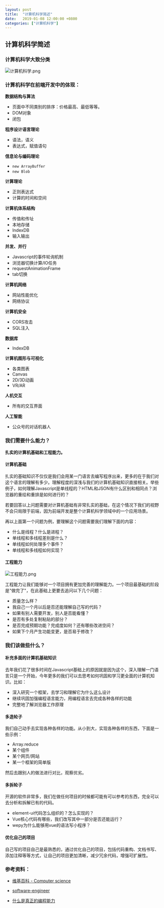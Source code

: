 ```yaml
---
layout: post
title:  "计算机科学简述"
date:   2019-01-08 12:00:00 +0800
categories: ["计算机科学"]
---
```


## 计算机科学简述

### 计算机科学大致分类

![计算机科学.png](https://cs-1251636704.cos.ap-beijing.myqcloud.com/%E8%AE%A1%E7%AE%97%E6%9C%BA%E7%A7%91%E5%AD%A6.png)


### 计算机科学在前端开发中的体现：

**数据结构与算法**

* 页面中不同类别的排序：价格最高、最低等等。
* DOM对象
* 闭包

**程序设计语言理论**

* 语法，语义
* 表达式，赋值语句

**信息论与编码理论**

* `new ArrayBuffer`
* `new Blob`

**计算理论**

* 正则表达式
* 计算的时间和空间

**计算机体系结构**

* 传值和传址
* 本地存储
* IndexDB
* 输入输出

**并发、并行**

* Javascript的事件轮询机制
* 浏览器切换计算/IO任务
* requestAnimationFrame
* tab切换

**计算机网络**

* 网站性能优化
* 网络协议

**计算机安全**

* CORS攻击
* SQL注入

**数据库**

* IndexDB

**计算机图形与可视化**

* 各类图表
* Canvas
* 2D/3D动画
* VR/AR

**人机交互**

* 所有的交互界面

**人工智能**

* 公众号的对话机器人


### 我们需要什么能力？

**扎实的计算机基础和工程能力。**

#### 计算机基础

扎实的基础知识不仅仅是我们会用某一门语言去编写程序出来，更多的在于我们对这个语言的理解有多少。理解程度的深浅与我们的计算机基础知识直接相关。举些例子，如何理解Javascript是单线程的？HTML和JSON有什么区别和相同点？浏览器的重绘和重排是如何进行的？

若要回答以上问题需要对计算机基础有非常扎实的基础，在这个情况下我们的视野不会只局限于前端，因为前端开发是整个计算机科学领域中的一个应用场景。

再以上面第一个问题为例，要理解这个问题需要我们理解下面的内容：

* 什么是线程？什么是进程？
* 单线程和多线程差别是什么？
* 单线程如何处理多个事件？
* 单线程和多线程如何实现？


#### 工程能力

![工程能力.png](https://cs-1251636704.cos.ap-beijing.myqcloud.com/%E5%B7%A5%E7%A8%8B%E8%83%BD%E5%8A%9B.png)

工程能力让我们能够对一个项目拥有更加完善的理解能力。一个项目最基础的阶段是"做完了"，在此基础上更要去追问以下几个问题：

* 质量怎么样？
* 我自己一个月以后是否还能理解自己写的代码？
* 如果有别人需要开发，别人是否能看懂？
* 是否有多处复制粘贴的部分？
* 是否完成预期功能？完成度如何？还有哪些改进空间？
* 如果下个月产生功能变更，是否易于修改？


### 我们该做些什么？

#### 补充多面的计算机基础知识

去年我们花了很多时间在Javascript基础上的原因就是因为这个，深入理解一门语言只是一个开始，今年更多的我们可以去思考如何巩固和学习更全面的计算机知识。比如：

* 深入研究一个框架，去学习和理解它为什么这么设计
* 继续巩固加强编程语言能力，用编程语言去完成各种各样的功能
* 完整地了解浏览器工作原理


#### 多造轮子

我们自己动手去实现各种各样的功能。从小到大，实现各种各样的东西，下面是一些示例：

* Array.reduce
* 某个组件
* 某个网页/网站
* 某一个框架的简单版

然后去跟别人的做法进行对比，观察优劣。

#### 多拆轮子

开源的软件非常多，我们在做任何项目的时候都可能有可以参考的东西，完全可以去分析和拆解已有的代码。

* element-ui代码怎么组织的？怎么实现的？
* Vue核心代码有哪些，我们改写其中一部分是否还能运行？
* wepy为什么能够用vue的语法写小程序？

#### 优化自己的项目

自己写的项目自己是最熟悉的，通过优化自己的项目，包括代码重构、文档书写、添加注释等等方式，让自己的项目更加清晰，减少冗余代码，增强可扩展性。


### 参考资料：

* [维基百科 - Computer science](https://en.wikipedia.org/wiki/Computer_science)

* [software-engineer](https://myjobsearch.com/careers/software-engineer.html)

* [什么是真正的编程能力](https://www.zhihu.com/question/31034164)